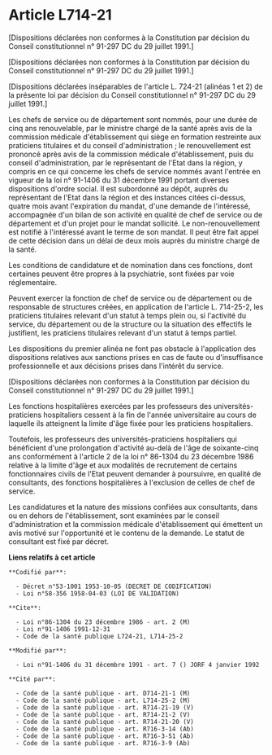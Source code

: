 # Article L714-21

[Dispositions déclarées non conformes à la Constitution par décision du Conseil constitutionnel n° 91-297 DC du 29 juillet
1991.]

[Dispositions déclarées non conformes à la Constitution par décision du Conseil constitutionnel n° 91-297 DC du 29 juillet
1991.]

[Dispositions déclarées inséparables de l'article L. 724-21 (alinéas 1 et 2) de la présente loi par décision du Conseil
constitutionnel n° 91-297 DC du 29 juillet 1991.]

Les chefs de service ou de département sont nommés, pour une durée de cinq ans renouvelable, par le ministre chargé de la
santé après avis de la commission médicale d'établissement qui siège en formation restreinte aux praticiens titulaires et du
conseil d'administration ; le renouvellement est prononcé après avis de la commission médicale d'établissement, puis du
conseil d'administration, par le représentant de l'Etat dans la région, y compris en ce qui concerne les chefs de service
nommés avant l'entrée en vigueur de la loi n° 91-1406 du 31 décembre 1991 portant diverses dispositions d'ordre social. Il
est subordonné au dépôt, auprès du représentant de l'Etat dans la région et des instances citées ci-dessus, quatre mois avant
l'expiration du mandat, d'une demande de l'intéressé, accompagnée d'un bilan de son activité en qualité de chef de service ou
de département et d'un projet pour le mandat sollicité. Le non-renouvellement est notifié à l'intéressé avant le terme de son
mandat. Il peut être fait appel de cette décision dans un délai de deux mois auprès du ministre chargé de la santé.

Les conditions de candidature et de nomination dans ces fonctions, dont certaines peuvent être propres à la psychiatrie, sont
fixées par voie réglementaire.

Peuvent exercer la fonction de chef de service ou de département ou de responsable de structures créées, en application de
l'article L. 714-25-2, les praticiens titulaires relevant d'un statut à temps plein ou, si l'activité du service, du
département ou de la structure ou la situation des effectifs le justifient, les praticiens titulaires relevant d'un statut à
temps partiel.

Les dispositions du premier alinéa ne font pas obstacle à l'application des dispositions relatives aux sanctions prises en
cas de faute ou d'insuffisance professionnelle et aux décisions prises dans l'intérêt du service.

[Dispositions déclarées non conformes à la Constitution par décision du Conseil constitutionnel n° 91-297 DC du 29 juillet
1991.]

Les fonctions hospitalières exercées par les professeurs des universités-praticiens hospitaliers cessent à la fin de l'année
universitaire au cours de laquelle ils atteignent la limite d'âge fixée pour les praticiens hospitaliers.

Toutefois, les professeurs des universités-praticiens hospitaliers qui bénéficient d'une prolongation d'activité au-delà de
l'âge de soixante-cinq ans conformément à l'article 2 de la loi n° 86-1304 du 23 décembre 1986 relative à la limite d'âge et
aux modalités de recrutement de certains fonctionnaires civils de l'Etat peuvent demander à poursuivre, en qualité de
consultants, des fonctions hospitalières à l'exclusion de celles de chef de service.

Les candidatures et la nature des missions confiées aux consultants, dans ou en dehors de l'établissement, sont examinées par
le conseil d'administration et la commission médicale d'établissement qui émettent un avis motivé sur l'opportunité et le
contenu de la demande. Le statut de consultant est fixé par décret.

**Liens relatifs à cet article**

	**Codifié par**:

	  - Décret n°53-1001 1953-10-05 (DECRET DE CODIFICATION)
	  - Loi n°58-356 1958-04-03 (LOI DE VALIDATION)

	**Cite**:

	  - Loi n°86-1304 du 23 décembre 1986 - art. 2 (M)
	  - Loi n°91-1406 1991-12-31
	  - Code de la santé publique L724-21, L714-25-2

	**Modifié par**:

	  - Loi n°91-1406 du 31 décembre 1991 - art. 7 () JORF 4 janvier 1992

	**Cité par**:

	  - Code de la santé publique - art. D714-21-1 (M)
	  - Code de la santé publique - art. L714-25-2 (M)
	  - Code de la santé publique - art. R714-21-19 (V)
	  - Code de la santé publique - art. R714-21-2 (V)
	  - Code de la santé publique - art. R714-21-20 (V)
	  - Code de la santé publique - art. R716-3-14 (Ab)
	  - Code de la santé publique - art. R716-3-51 (Ab)
	  - Code de la santé publique - art. R716-3-9 (Ab)

